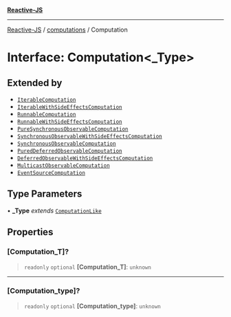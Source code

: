 [**Reactive-JS**](../../README.md)

***

[Reactive-JS](../../README.md) / [computations](../README.md) / Computation

# Interface: Computation\<_Type\>

## Extended by

- [`IterableComputation`](../Iterable/interfaces/IterableComputation.md)
- [`IterableWithSideEffectsComputation`](../Iterable/interfaces/IterableWithSideEffectsComputation.md)
- [`RunnableComputation`](../Runnable/interfaces/RunnableComputation.md)
- [`RunnableWithSideEffectsComputation`](../Runnable/interfaces/RunnableWithSideEffectsComputation.md)
- [`PureSynchronousObservableComputation`](../../concurrent/Observable/interfaces/PureSynchronousObservableComputation.md)
- [`SynchronousObservableWithSideEffectsComputation`](../../concurrent/Observable/interfaces/SynchronousObservableWithSideEffectsComputation.md)
- [`SynchronousObservableComputation`](../../concurrent/Observable/interfaces/SynchronousObservableComputation.md)
- [`PuredDeferredObservableComputation`](../../concurrent/Observable/interfaces/PuredDeferredObservableComputation.md)
- [`DeferredObservableWithSideEffectsComputation`](../../concurrent/Observable/interfaces/DeferredObservableWithSideEffectsComputation.md)
- [`MulticastObservableComputation`](../../concurrent/Observable/interfaces/MulticastObservableComputation.md)
- [`EventSourceComputation`](../../events/EventSource/interfaces/EventSourceComputation.md)

## Type Parameters

• **_Type** *extends* [`ComputationLike`](ComputationLike.md)

## Properties

### \[Computation\_T\]?

> `readonly` `optional` **\[Computation\_T\]**: `unknown`

***

### \[Computation\_type\]?

> `readonly` `optional` **\[Computation\_type\]**: `unknown`
